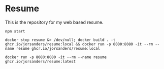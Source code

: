 # Resume

This is the repository for my web based resume.

```shell
npm start
```

```shell
docker stop resume &> /dev/null; docker build . -t ghcr.io/jorsanders/resume:local && docker run -p 8080:8080 -it --rm --name resume ghcr.io/jorsanders/resume:local
```


```shell
docker run -p 8080:8080 -it --rm --name resume ghcr.io/jorsanders/resume:latest
```
